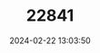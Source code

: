 ---
title: "22841"
category: "Vampyressa pusilla"
draft: false
date: 2024-02-22 13:03:50
languages:
  English: ["Little Yellow-eared Bat", "Southern Little Yellow-eared Bat"]
---